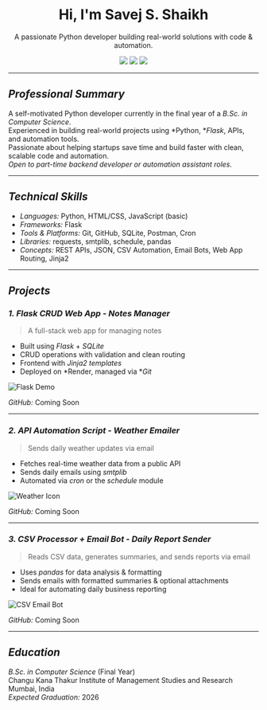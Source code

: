 <h1 align="center">Hi, I'm Savej S. Shaikh</h1>
<p align="center">
  A passionate Python developer building real-world solutions with code & automation.
</p>

<p align="center">
  <img src="https://img.shields.io/badge/Location-India-blue?style=flat-square" />
  <img src="https://img.shields.io/badge/Email-work.savej@gmail.com-green?style=flat-square" />
  <img src="https://img.shields.io/badge/GitHub-Coming_Soon-lightgrey?style=flat-square" />
</p>

---

## *Professional Summary*

A self-motivated Python developer currently in the final year of a *B.Sc. in Computer Science*.  
Experienced in building real-world projects using *Python, **Flask*, APIs, and automation tools.  
Passionate about helping startups save time and build faster with clean, scalable code and automation.  
*Open to part-time backend developer or automation assistant roles.*

---

## *Technical Skills*

- *Languages:* Python, HTML/CSS, JavaScript (basic)  
- *Frameworks:* Flask  
- *Tools & Platforms:* Git, GitHub, SQLite, Postman, Cron  
- *Libraries:* requests, smtplib, schedule, pandas  
- *Concepts:* REST APIs, JSON, CSV Automation, Email Bots, Web App Routing, Jinja2

---

## *Projects*

### *1. Flask CRUD Web App - Notes Manager*
> A full-stack web app for managing notes

- Built using *Flask* + *SQLite*
- CRUD operations with validation and clean routing
- Frontend with *Jinja2 templates*
- Deployed on *Render, managed via **Git*

![Flask Demo](https://media.giphy.com/media/v1.Y2lkPTc5MGI3NjExMmR2eGN5bTU4ZWNjaXB2ZWVwYjVjaWtnZnMyaWlrZXJjZTBwbzFkMSZlcD12MV9naWZzX3NlYXJjaCZjdD1n/WRQBXSCnEFJIuxktnw/giphy.gif)

*GitHub:* Coming Soon

---

### *2. API Automation Script - Weather Emailer*
> Sends daily weather updates via email

- Fetches real-time weather data from a public API
- Sends daily emails using *smtplib*
- Automated via *cron* or the *schedule* module

![Weather Icon](https://img.icons8.com/clouds/100/000000/cloud.png)

*GitHub:* Coming Soon

---

### *3. CSV Processor + Email Bot - Daily Report Sender*
> Reads CSV data, generates summaries, and sends reports via email

- Uses *pandas* for data analysis & formatting
- Sends emails with formatted summaries & optional attachments
- Ideal for automating daily business reporting

![CSV Email Bot](https://media.giphy.com/media/QBd2kLB5qDmysEXre9/giphy.gif)

*GitHub:* Coming Soon

---

## *Education*

*B.Sc. in Computer Science* (Final Year)  
Changu Kana Thakur Institute of Management Studies and Research  
Mumbai, India  
*Expected Graduation:* 2026

